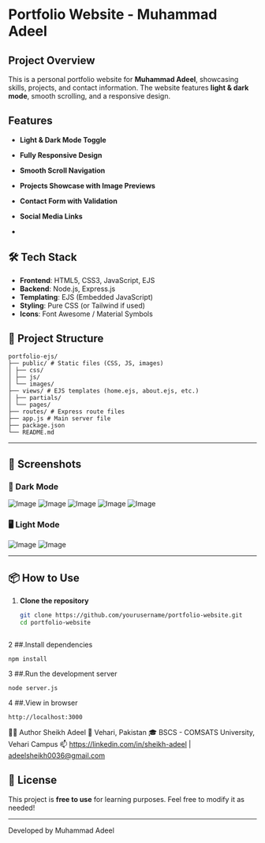 # Portfolio Website - Muhammad Adeel

## Project Overview
This is a personal portfolio website for **Muhammad Adeel**, showcasing skills, projects, and contact information. The website features **light & dark mode**, smooth scrolling, and a responsive design.

## Features
- **Light & Dark Mode Toggle** 
- **Fully Responsive Design** 
- **Smooth Scroll Navigation** 
- **Projects Showcase with Image Previews** 
- **Contact Form with Validation** 
- **Social Media Links**

- 
## 🛠️ Tech Stack

- **Frontend**: HTML5, CSS3, JavaScript, EJS
- **Backend**: Node.js, Express.js
- **Templating**: EJS (Embedded JavaScript)
- **Styling**: Pure CSS (or Tailwind if used)
- **Icons**: Font Awesome / Material Symbols

## 📁 Project Structure
```
portfolio-ejs/
├── public/ # Static files (CSS, JS, images)
│ ├── css/
│ ├── js/
│ └── images/
├── views/ # EJS templates (home.ejs, about.ejs, etc.)
│ ├── partials/
│ └── pages/
├── routes/ # Express route files
├── app.js # Main server file
├── package.json
└── README.md
```

---

## 📸 Screenshots

### 🌙 Dark Mode 
![Image](https://github.com/user-attachments/assets/ca31effb-d29d-47b1-8818-78171dd33374)
![Image](https://github.com/user-attachments/assets/04963ad4-a0af-49c3-9d05-949dceca5e5a)
![Image](https://github.com/user-attachments/assets/954ea00d-ae7b-4f19-a4c9-8188097ef931)
![Image](https://github.com/user-attachments/assets/dfd5302a-1d67-492c-bb8f-8140a997bcf3)
![Image](https://github.com/user-attachments/assets/a2cffd4d-4e68-45a1-a47a-ef0bacd40362)

### 🖥️ Light Mode
![Image](https://github.com/user-attachments/assets/a534a021-3766-4fa6-b436-1cd2875a317b)
![Image](https://github.com/user-attachments/assets/7d913930-009f-4398-822b-00f5bcc052d5)




---

## 📦 How to Use

1. **Clone the repository**
   ```bash
   git clone https://github.com/yourusername/portfolio-website.git
   cd portfolio-website



2 ##.Install dependencies
```
npm install
```
3 ##.Run the development server
```
node server.js

```
4 ##.View in browser
```
http://localhost:3000

```

🙋‍♂️ Author
Sheikh Adeel
📍 Vehari, Pakistan
🎓 BSCS - COMSATS University, Vehari Campus
📫 https://linkedin.com/in/sheikh-adeel | adeelsheikh0036@gmail.com



## 📜 License
This project is **free to use** for learning purposes. Feel free to modify it as needed!

---
Developed by Muhammad Adeel 

